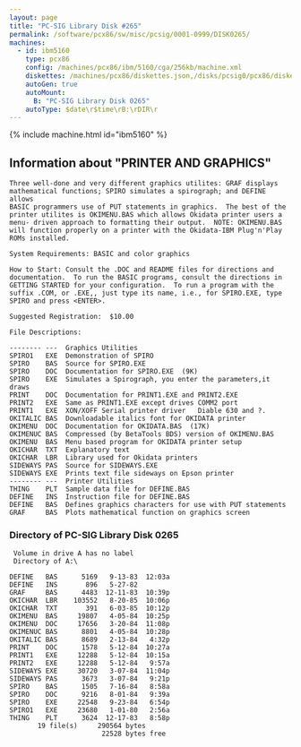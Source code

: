 ```yaml
---
layout: page
title: "PC-SIG Library Disk #265"
permalink: /software/pcx86/sw/misc/pcsig/0001-0999/DISK0265/
machines:
  - id: ibm5160
    type: pcx86
    config: /machines/pcx86/ibm/5160/cga/256kb/machine.xml
    diskettes: /machines/pcx86/diskettes.json,/disks/pcsig0/pcx86/diskettes.json
    autoGen: true
    autoMount:
      B: "PC-SIG Library Disk 0265"
    autoType: $date\r$time\rB:\rDIR\r
---
```


{% include machine.html id="ibm5160" %}

## Information about "PRINTER AND GRAPHICS"

    Three well-done and very different graphics utilites: GRAF displays
    mathematical functions; SPIRO simulates a spirograph; and DEFINE allows
    BASIC programmers use of PUT statements in graphics.  The best of the
    printer utilites is OKIMENU.BAS which allows Okidata printer users a
    menu- driven approach to formatting their output.  NOTE: OKIMENU.BAS
    will function properly on a printer with the Okidata-IBM Plug'n'Play
    ROMs installed.
    
    System Requirements: BASIC and color graphics
    
    How to Start: Consult the .DOC and README files for directions and
    documentation.  To run the BASIC programs, consult the directions in
    GETTING STARTED for your configuration.  To run a program with the
    suffix .COM, or .EXE,, just type its name, i.e., for SPIRO.EXE, type
    SPIRO and press <ENTER>.
    
    Suggested Registration:  $10.00
    
    File Descriptions:
    
    -------- ---  Graphics Utilities
    SPIRO1   EXE  Demonstration of SPIRO
    SPIRO    BAS  Source for SPIRO.EXE
    SPIRO    DOC  Documentation for SPIRO.EXE  (9K)
    SPIRO    EXE  Simulates a Spirograph, you enter the parameters,it draws
    PRINT    DOC  Documentation for PRINT1.EXE and PRINT2.EXE
    PRINT2   EXE  Same as PRINT1.EXE except drives COMM2 port
    PRINT1   EXE  XON/XOFF Serial printer driver   Diable 630 and ?.
    OKITALIC BAS  Downloadable italics font for OKIDATA printer
    OKIMENU  DOC  Documentation for OKIDATA.BAS  (17K)
    OKIMENUC BAS  Compressed (by BetaTools BDS) version of OKIMENU.BAS
    OKIMENU  BAS  Menu based program for OKIDATA printer setup
    OKICHAR  TXT  Explanatory text
    OKICHAR  LBR  Library used for Okidata printers
    SIDEWAYS PAS  Source for SIDEWAYS.EXE
    SIDEWAYS EXE  Prints text file sideways on Epson printer
    -------- ---  Printer Utilities
    THING    PLT  Sample data file for DEFINE.BAS
    DEFINE   INS  Instruction file for DEFINE.BAS
    DEFINE   BAS  Defines graphics characters for use with PUT statements
    GRAF     BAS  Plots mathematical function on graphics screen

### Directory of PC-SIG Library Disk 0265

     Volume in drive A has no label
     Directory of A:\

    DEFINE   BAS      5169   9-13-83  12:03a
    DEFINE   INS       896   5-27-82
    GRAF     BAS      4483  12-11-83  10:39p
    OKICHAR  LBR    103552   8-20-85  10:06p
    OKICHAR  TXT       391   6-03-85  10:12p
    OKIMENU  BAS     19807   4-05-84  10:25p
    OKIMENU  DOC     17656   3-20-84  11:08p
    OKIMENUC BAS      8801   4-05-84  10:28p
    OKITALIC BAS      8689   2-13-84   4:32p
    PRINT    DOC      1578   5-12-84  10:27a
    PRINT1   EXE     12288   5-12-84  10:15a
    PRINT2   EXE     12288   5-12-84   9:57a
    SIDEWAYS EXE     30720   3-07-84  11:04p
    SIDEWAYS PAS      3673   3-07-84   9:21p
    SPIRO    BAS      1505   7-16-84   8:58a
    SPIRO    DOC      9216   8-01-84   9:39a
    SPIRO    EXE     22548   9-23-84   6:54p
    SPIRO1   EXE     23680   1-01-80   2:56a
    THING    PLT      3624  12-17-83   8:58p
           19 file(s)     290564 bytes
                           22528 bytes free
